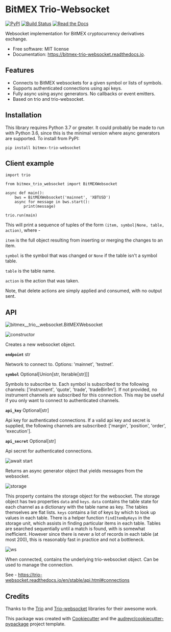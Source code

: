 # BitMEX Trio-Websocket


[![PyPI](https://img.shields.io/pypi/v/bitmex_trio_websocket.svg)](https://pypi.python.org/pypi/bitmex-trio-websocket)
[![Build Status](https://img.shields.io/travis/com/andersea/bitmex-trio-websocket.svg)](https://travis-ci.com/andersea/bitmex-trio-websocket)
[![Read the Docs](https://readthedocs.org/projects/bitmex-trio-websocket/badge/?version=latest)](https://bitmex-trio-websocket.readthedocs.io/en/latest/?badge=latest)

Websocket implementation for BitMEX cryptocurrency derivatives exchange.

* Free software: MIT license
* Documentation: https://bitmex-trio-websocket.readthedocs.io.

## Features

* Connects to BitMEX websockets for a given symbol or lists of symbols.
* Supports authenticated connections using api keys.
* Fully async using async generators. No callbacks or event emitters.
* Based on trio and trio-websocket.

## Installation

This library requires Python 3.7 or greater. It could probably be made to run with Python 3.6, since this
is the minimal version where async generators are supported. To install from PyPI:

    pip install bitmex-trio-websocket

## Client example

    import trio

    from bitmex_trio_websocket import BitMEXWebsocket

    async def main():
        bws = BitMEXWebsocket('mainnet', 'XBTUSD')
        async for message in bws.start():
            print(message)

    trio.run(main)

This will print a sequence of tuples of the form `(item, symbol|None, table, action)`, where -

`item` is the full object resulting from inserting or merging the changes to an item.
 
`symbol` is the symbol that was changed or `None` if the table isn't a symbol table.

`table` is the table name.

`action` is the action that was taken.

Note, that delete actions are simply applied and consumed, with no output sent.

## API

![bitmex__trio__websocket.BitMEXWebsocket](https://img.shields.io/badge/class-bitmex__trio__websocket.BitMEXWebsocket-blue?style=flat-square)

![constructor](https://img.shields.io/badge/constructor-BitMEXWebsocket(endpoint%2C%20symbol%2C%20api__key%2C%20api__secret)-blue)

Creates a new websocket object.

**`endpoint`** str

Network to connect to. Options: 'mainnet', 'testnet'.

**`symbol`** Optional\[Union\[str, Iterable\[str\]\]\]

Symbols to subscribe to. Each symbol is subscribed to the following channels: ['instrument', 'quote', 'trade', 'tradeBin1m']. If not provided, no instrument channels are subscribed for this connection. This may be useful if you only want to connect to authenticated channels.

**`api_key`** Optional\[str\]

Api key for authenticated connections. If a valid api key and secret is supplied, the following channels are subscribed: ['margin', 'position', 'order', 'execution'].

**`api_secret`** Optional\[str\]

Api secret for authenticated connections.

![await start](https://img.shields.io/badge/await-start()-darkgreen)

Returns an async generator object that yields messages from the websocket.

![storage](https://img.shields.io/badge/property-storage-404040)

This property contains the storage object for the websocket. The storage object has two properties `data` and `keys`. `data` contains the table state for each channel as a dictionary with the table name as key. The tables themselves are flat lists. `keys` contains a list of keys by which to look up values in each table. There is a helper function `findItemByKeys` in the storage unit, which assists in finding particular items in each table. Tables are searched sequentially until a match is found, with is somewhat inefficient. However since there is never a lot of records in each table (at most 200), this is reasonably fast in practice and not a bottleneck.

![ws](https://img.shields.io/badge/property-ws-404040)

When connected, contains the underlying trio-websocket object. Can be used to manage the connection.

See - https://trio-websocket.readthedocs.io/en/stable/api.html#connections

## Credits

Thanks to the [Trio](https://github.com/python-trio/trio) and [Trio-websocket](https://github.com/HyperionGray/trio-websocket) libraries for their awesome work.

This package was created with [Cookiecutter](https://github.com/audreyr/cookiecutter) and the [audreyr/cookiecutter-pypackage](https://github.com/audreyr/cookiecutter-pypackage) project template.

